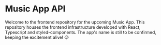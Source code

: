 # Music App API

Welcome to the frontend repository for the upcoming Music App. This repository houses the frontend infrastructure developed with React, Typescript and styled-components. The app's name is still to be confirmed, keeping the excitement alive! 😜
